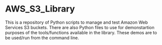 # AWS_S3_Library
This is a repository of Python scripts to manage and test Amazon Web Services S3 buckets.  There are also Python files to use for demonstartion purposes of the tools/functions available in the library.  These demos are to be used/run from the command line.

